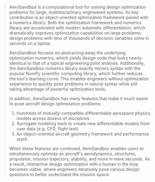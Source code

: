 > AeroSandbox is a computational tool for solving design optimization problems for large, multidisciplinary engineered systems. Its key contribution is an object-oriented optimization framework paired with a numerics library. Both the optimization framework and numerics library are accelerated with modern automatic differentiation, which dramatically improves optimization capabilities on large problems: design problems with tens of thousands of decision variables solve in seconds on a laptop.
>
> AeroSandbox focuses on abstracting away the underlying optimization numerics, which yields design code that looks nearly-identical to that of a typical engineering point analysis. Additionally, the AeroSandbox numerics library exactly mirrors syntax with the popular NumPy scientific computing library, which further reduces the tool's learning curve. This enables engineers without optimization experience to quickly pose problems in natural syntax while still taking advantage of powerful optimization tools.
>
> In addition, AeroSandbox has many features that make it much easier to pose aircraft design optimization problems:
>
> 1. Hundreds of mutually-compatible differentiable aerospace physics models across dozens of disciplines
> 2. Surrogate modeling tools to create new differentiable models from user data (e.g. CFD, flight test)
> 3. An object-oriented aircraft geometry framework and performance stack
>
>When these features are combined, AeroSandbox enables users to simultaneously optimize an aircraft's aerodynamics, structures, propulsion, mission trajectory, stability, and more in mere seconds. As a result, interactive design optimization with a human in the loop becomes viable, where engineers iteratively pose various design questions to better understand the mission space.